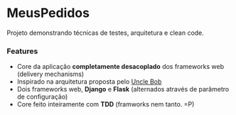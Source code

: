 # MeusPedidos
Projeto demonstrando técnicas de testes, arquitetura e clean code.

### Features
- Core da aplicação **completamente desacoplado** dos frameworks web (delivery mechanisms)
- Inspirado na arquitetura proposta pelo [Uncle Bob](https://www.youtube.com/watch?v=WpkDN78P884)
- Dois frameworks web, **Django** e **Flask** (alternados através de parâmetro de configuração)
- Core feito inteiramente com **TDD** (framworks nem tanto. =P)
